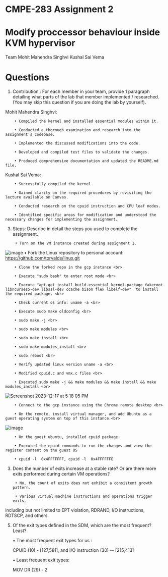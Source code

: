 # CMPE-283 Assignment 2
# Modify proccessor behaviour inside KVM hypervisor

Team
Mohit Mahendra Singhvi
Kushal Sai Vema


# Questions
1.  Contribution : For each member in your team, provide 1 paragraph detailing what parts of the lab that member implemented / researched. (You may skip this question if you are doing the lab by yourself). 
	
 Mohit Mahendra Singhvi:
		
		• Compiled the kernel and installed essential modules within it.

		• Conducted a thorough examination and research into the assignment's codebase.

		• Implemented the discussed modifications into the code.

		• Developed and compiled test files to validate the changes.

		• Produced comprehensive documentation and updated the README.md file.
		
Kushal Sai Vema: 

		• Successfully compiled the kernel.

		• Gained clarity on the required procedures by revisiting the lecture available on Canvas.

		• Conducted research on the cpuid instruction and CPU leaf nodes.

		• Identified specific areas for modification and understood the necessary changes for implementing the assignment.

3. Steps: Describe in detail the steps you used to complete the assignment.

		• Turn on the VM instance created during assignment 1.
![image](https://github.com/MohitSinghvi/linux/assets/35193178/3242179f-832d-4f5c-bb89-10dc4ef4e95f)
    • Fork the Linux repository to personal account: https://github.com/torvalds/linux.git <br>
    
		• Clone the forked repo in the gcp instance <br>
  
		• Execute "sudo bash" to enter root mode <br>
  
		• Execute "apt-get install build-essential kernel-package fakeroot libncurses5-dev libssl-dev ccache bison flex libelf-dev"  to install the required package. <br>
  
		• Check current os info: uname -a <br>
  
		• Execute sudo make oldconfig <br>
  
		• sudo make -j <br>
  
		• sudo make modules <br>
  
		• sudo make install <br>
  
		• sudo make modules_install <br>
  
		• sudo reboot <br>
  
		• Verify updated linux version uname -a <br>
  
		• Modified cpuid.c and vmx.c files <br>
  
		• Executed sudo make -j && make modules && make install && make modules_install <br>
![Screenshot 2023-12-17 at 5 18 05 PM](https://github.com/MohitSinghvi/linux/assets/35193178/479bf92c-44c7-4474-ac7f-a120ae169e7d)

  
  
		• Connect to the gcp instance using the Chrome remote desktop <br>
  
		• On the remote, install virtual manager, and add Ubuntu as a guest operating system on top of this instance.<br>

![image](https://github.com/MohitSinghvi/linux/assets/35193178/ab51f920-7a86-4c02-be89-4b66ceb0b551)

		• On the guest ubuntu, installed cpuid package
  
		• Executed the cpuid commands to run the changes and view the register content on the guest OS
  
		• cpuid -l  0x4FFFFFFF, cpuid -l  0x4FFFFFFE


3. Does the number of exits increase at a stable rate? Or are there more exits performed during certain VM operations?
   
		• No, the count of exits does not exhibit a consistent growth pattern.

		• Various virtual machine instructions and operations trigger exits,
including but not limited to EPT violation, RDRAND, I/O instructions, RDTSCP, and others.

5. Of the exit types defined in the SDM, which are the most frequent? Least?

    • The most frequent exit types for us :
   
    CPUID (10) - [127,581], and I/O instruction (30) -- [215,413] 

    • Least frequent exit types: 
   
    MOV DR (29) - 2



  





